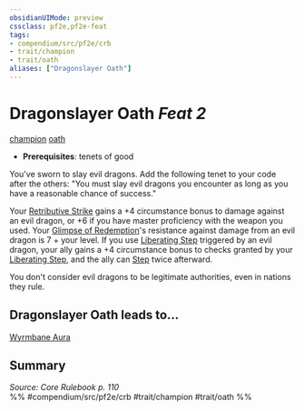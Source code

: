 ```yaml
---
obsidianUIMode: preview
cssclass: pf2e,pf2e-feat
tags:
- compendium/src/pf2e/crb
- trait/champion
- trait/oath
aliases: ["Dragonslayer Oath"]
---
```

# Dragonslayer Oath  *Feat 2*  
[champion](../../Rules/traits/champion.md)  [oath](../../Rules/traits/oath.md)  

- **Prerequisites**: tenets of good

You've sworn to slay evil dragons. Add the following tenet to your code after the others: "You must slay evil dragons you encounter as long as you have a reasonable chance of success."

Your [Retributive Strike](../../Rules/actions/retributive-strike.md) gains a +4 circumstance bonus to damage against an evil dragon, or +6 if you have master proficiency with the weapon you used. Your [Glimpse of Redemption](../../Rules/actions/glimpse-of-redemption.md)'s resistance against damage from an evil dragon is 7 + your level. If you use [Liberating Step](../../Rules/actions/liberating-step.md) triggered by an evil dragon, your ally gains a +4 circumstance bonus to checks granted by your [Liberating Step](../../Rules/actions/liberating-step.md), and the ally can [Step](../../Rules/actions/step.md) twice afterward.

You don't consider evil dragons to be legitimate authorities, even in nations they rule.

## Dragonslayer Oath leads to...

[Wyrmbane Aura](wyrmbane-aura.md)

## Summary

*Source: Core Rulebook p. 110*  
%% #compendium/src/pf2e/crb #trait/champion #trait/oath %%